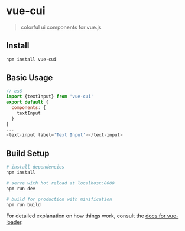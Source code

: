 # vue-cui

> colorful ui components for vue.js

## Install

``` bash
npm install vue-cui
```

## Basic Usage

``` javascript
// es6
import {textInput} from 'vue-cui'
export default {
  components: {
    textInput
  }
}
...
<text-input label='Text Input'></text-input>
```
## Build Setup

``` bash
# install dependencies
npm install

# serve with hot reload at localhost:8088
npm run dev

# build for production with minification
npm run build
```

For detailed explanation on how things work, consult the [docs for vue-loader](http://vuejs.github.io/vue-loader).
